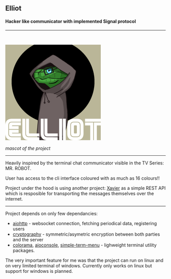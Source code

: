 ## Elliot
#### Hacker like communicator with implemented Signal protocol

---
<br/>

![Icon of the project](elliot.png)

_mascot of the project_

--- 

Heavily inspired by the terminal chat communicator visible in 
the TV Series: MR. ROBOT.

User has access to the cli interface coloured with as much as 16 colours!!

Project under the hood is using another project: [Xavier]() as a simple REST API which 
is resposible for transporting the messages themselves over the internet.

---

Project depends on only few dependancies:
* [aiohttp](https://github.com/aio-libs/aiohttp) - websocket connection, 
    fetching periodical data, registering users
* [cryptography](https://github.com/pyca/cryptography) - symmetric/asymetric encryption 
    between both parties and the server
* [colorama](https://github.com/tartley/colorama), [aioconsole](https://github.com/vxgmichel/aioconsole), [simple-term-menu](https://github.com/IngoMeyer441/simple-term-menu) - lighweight terminal utility packages.


The very important feature for me was that the project can run on linux and on very
limited terminal of windows. Currently only works on linux but support
for windows is planned.
